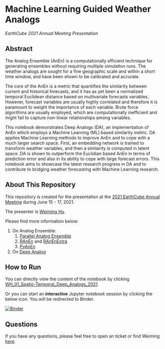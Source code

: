 # Machine Learning Guided Weather Analogs

_EarthCube 2021 Annual Meeting Presentation_

## Abstract

The Analog Ensemble (AnEn) is a computationally efficient technique for generating ensembles without requiring multiple simulation runs. The weather analogs are sought for a fine geographic scale and within a short time window, and have been shown to be calibrated and accurate.

The core of the AnEn is a metric that quantifies the similarity between current and historical forecasts, and it has as yet been a normalized temporal Euclidean distance based on multivariate forecasts variables. However, forecast variables are usually highly correlated and therefore it is paramount to weight the importance of each variable.  Brute force algorithms are usually employed, which are computationally inefficient and might fail to capture non-linear relationships among variables.

This notebook demonstrates Deep Analogs (DA), an implementation of AnEn which employs a Machine Learning (ML) based similarity metric. DA applies Machine Learning methods to improve AnEn and to cope with a much larger search space. First, an embedding network is trained to transform weather variables, and then a similarity is computed in latent space. DA is shown to outperform the Euclidian based AnEn in terms of prediction error and also in its ability to cope with large forecast errors. This notebook aims to showcase the latest research progress in DA and to contribute to bridging weather forecasting with Machine Learning research.

## About This Repository

This repository is created for the presentation at the [2021 EarthCube Annual Meeting](https://web.cvent.com/event/6589b2a2-9fd5-4e0b-a214-e0ba1c6348fe/summary) during June 15 - 17, 2021.

The presenter is [Weiming Hu](https://weiming-hu.github.io/).

Please find more information below:

1. On Analog Ensemble:
    1. [Parallel Analog Ensemble](https://weiming-hu.github.io/AnalogsEnsemble/)
    1. [RAnEn](https://weiming-hu.github.io/AnalogsEnsemble/R/) and [RAnEnExtra](https://weiming-hu.github.io/RAnEnExtra/)
    1. [PyAnEn](https://github.com/Weiming-Hu/PyAnEn)
1. On [Deep Analog](https://github.com/Weiming-Hu/DeepAnalogs)

## How to Run

You can directly view the content of the notebook by clicking [WH_01_Spatio-Temporal_Deep_Analogs_2021](WH_01_Spatio-Temporal_Deep_Analogs_2021.ipynb).

Or you can start an **interactive** Jupyter notebook session by clicking the below icon. You will be redirected to Binder.

[![Binder](https://mybinder.org/badge_logo.svg)](https://mybinder.org/v2/gh/Weiming-Hu/EarthCube2021/HEAD?filepath=WH_01_Spatio-Temporal_Deep_Analogs_2021.ipynb)

## Questions

If you have any questions, please feel free to open an ticket or find Weiming [here](https://weiming-hu.github.io/).
